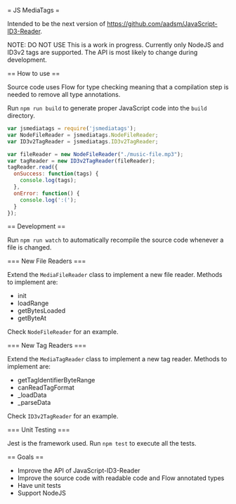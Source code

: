 = JS MediaTags =

Intended to be the next version of https://github.com/aadsm/JavaScript-ID3-Reader.

NOTE: DO NOT USE
This is a work in progress. Currently only NodeJS and ID3v2 tags are supported. The API is most likely to change during development.

== How to use ==

Source code uses Flow for type checking meaning that a compilation step is needed to remove all type annotations.

Run `npm run build` to generate proper JavaScript code into the `build` directory.

```javascript
var jsmediatags = require('jsmediatags');
var NodeFileReader = jsmediatags.NodeFileReader;
var ID3v2TagReader = jsmediatags.ID3v2TagReader;

var fileReader = new NodeFileReader("./music-file.mp3");
var tagReader = new ID3v2TagReader(fileReader);
tagReader.read({
  onSuccess: function(tags) {
    console.log(tags);
  },
  onError: function() {
    console.log(':(');
  }
});
```

== Development ==

Run `npm run watch` to automatically recompile the source code whenever a file is changed.

=== New File Readers ===

Extend the `MediaFileReader` class to implement a new file reader. Methods to implement are:

* init
* loadRange
* getBytesLoaded
* getByteAt

Check `NodeFileReader` for an example.

=== New Tag Readers ===

Extend the `MediaTagReader` class to implement a new tag reader. Methods to implement are:

* getTagIdentifierByteRange
* canReadTagFormat
* \_loadData
* \_parseData

Check `ID3v2TagReader` for an example.

=== Unit Testing ===

Jest is the framework used. Run `npm test` to execute all the tests.

== Goals ==

* Improve the API of JavaScript-ID3-Reader
* Improve the source code with readable code and Flow annotated types
* Have unit tests
* Support NodeJS
